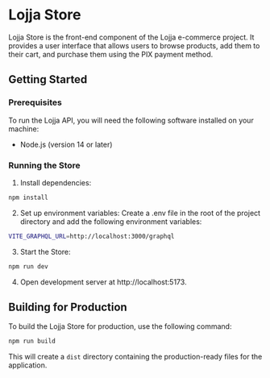 # Lojja Store
Lojja Store is the front-end component of the Lojja e-commerce project. It provides a user interface that allows users to browse products, add them to their cart, and purchase them using the PIX payment method.

## Getting Started
### Prerequisites
To run the Lojja API, you will need the following software installed on your machine:

* Node.js (version 14 or later)

### Running the Store
1. Install dependencies:
```bash
npm install
```

2. Set up environment variables:
Create a .env file in the root of the project directory and add the following environment variables:
```bash
VITE_GRAPHQL_URL=http://localhost:3000/graphql
```

3. Start the Store:
```bash
npm run dev
```

4. Open development server at http://localhost:5173.

## Building for Production
To build the Lojja Store for production, use the following command:
```bash
npm run build
```

This will create a `dist` directory containing the production-ready files for the application.
